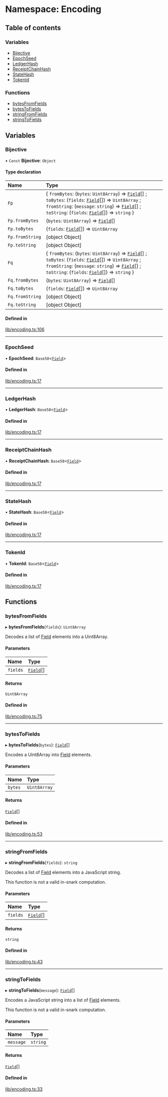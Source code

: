 # Namespace: Encoding

## Table of contents

### Variables

- [Bijective](Encoding.md#bijective)
- [EpochSeed](Encoding.md#epochseed)
- [LedgerHash](Encoding.md#ledgerhash)
- [ReceiptChainHash](Encoding.md#receiptchainhash)
- [StateHash](Encoding.md#statehash)
- [TokenId](Encoding.md#tokenid)

### Functions

- [bytesFromFields](Encoding.md#bytesfromfields)
- [bytesToFields](Encoding.md#bytestofields)
- [stringFromFields](Encoding.md#stringfromfields)
- [stringToFields](Encoding.md#stringtofields)

## Variables

### Bijective

• `Const` **Bijective**: `Object`

#### Type declaration

| Name | Type |
| :------ | :------ |
| `Fp` | { `fromBytes`: (`bytes`: `Uint8Array`) => [`Field`](../classes/Field.md)[] ; `toBytes`: (`fields`: [`Field`](../classes/Field.md)[]) => `Uint8Array` ; `fromString`: (`message`: `string`) => [`Field`](../classes/Field.md)[] ; `toString`: (`fields`: [`Field`](../classes/Field.md)[]) => `string`  } |
| `Fp.fromBytes` | (`bytes`: `Uint8Array`) => [`Field`](../classes/Field.md)[] |
| `Fp.toBytes` | (`fields`: [`Field`](../classes/Field.md)[]) => `Uint8Array` |
| `Fp.fromString` | [object Object] |
| `Fp.toString` | [object Object] |
| `Fq` | { `fromBytes`: (`bytes`: `Uint8Array`) => [`Field`](../classes/Field.md)[] ; `toBytes`: (`fields`: [`Field`](../classes/Field.md)[]) => `Uint8Array` ; `fromString`: (`message`: `string`) => [`Field`](../classes/Field.md)[] ; `toString`: (`fields`: [`Field`](../classes/Field.md)[]) => `string`  } |
| `Fq.fromBytes` | (`bytes`: `Uint8Array`) => [`Field`](../classes/Field.md)[] |
| `Fq.toBytes` | (`fields`: [`Field`](../classes/Field.md)[]) => `Uint8Array` |
| `Fq.fromString` | [object Object] |
| `Fq.toString` | [object Object] |

#### Defined in

[lib/encoding.ts:106](https://github.com/o1-labs/snarkyjs/blob/b5e7c38/src/lib/encoding.ts#L106)

___

### EpochSeed

• **EpochSeed**: `Base58`<[`Field`](../classes/Field.md)\>

#### Defined in

[lib/encoding.ts:17](https://github.com/o1-labs/snarkyjs/blob/b5e7c38/src/lib/encoding.ts#L17)

___

### LedgerHash

• **LedgerHash**: `Base58`<[`Field`](../classes/Field.md)\>

#### Defined in

[lib/encoding.ts:17](https://github.com/o1-labs/snarkyjs/blob/b5e7c38/src/lib/encoding.ts#L17)

___

### ReceiptChainHash

• **ReceiptChainHash**: `Base58`<[`Field`](../classes/Field.md)\>

#### Defined in

[lib/encoding.ts:17](https://github.com/o1-labs/snarkyjs/blob/b5e7c38/src/lib/encoding.ts#L17)

___

### StateHash

• **StateHash**: `Base58`<[`Field`](../classes/Field.md)\>

#### Defined in

[lib/encoding.ts:17](https://github.com/o1-labs/snarkyjs/blob/b5e7c38/src/lib/encoding.ts#L17)

___

### TokenId

• **TokenId**: `Base58`<[`Field`](../classes/Field.md)\>

#### Defined in

[lib/encoding.ts:17](https://github.com/o1-labs/snarkyjs/blob/b5e7c38/src/lib/encoding.ts#L17)

## Functions

### bytesFromFields

▸ **bytesFromFields**(`fields`): `Uint8Array`

Decodes a list of [Field](../classes/Field.md) elements into a Uint8Array.

#### Parameters

| Name | Type |
| :------ | :------ |
| `fields` | [`Field`](../classes/Field.md)[] |

#### Returns

`Uint8Array`

#### Defined in

[lib/encoding.ts:75](https://github.com/o1-labs/snarkyjs/blob/b5e7c38/src/lib/encoding.ts#L75)

___

### bytesToFields

▸ **bytesToFields**(`bytes`): [`Field`](../classes/Field.md)[]

Encodes a Uint8Array into [Field](../classes/Field.md) elements.

#### Parameters

| Name | Type |
| :------ | :------ |
| `bytes` | `Uint8Array` |

#### Returns

[`Field`](../classes/Field.md)[]

#### Defined in

[lib/encoding.ts:53](https://github.com/o1-labs/snarkyjs/blob/b5e7c38/src/lib/encoding.ts#L53)

___

### stringFromFields

▸ **stringFromFields**(`fields`): `string`

Decodes a list of [Field](../classes/Field.md) elements into a JavaScript string.

This function is not a valid in-snark computation.

#### Parameters

| Name | Type |
| :------ | :------ |
| `fields` | [`Field`](../classes/Field.md)[] |

#### Returns

`string`

#### Defined in

[lib/encoding.ts:43](https://github.com/o1-labs/snarkyjs/blob/b5e7c38/src/lib/encoding.ts#L43)

___

### stringToFields

▸ **stringToFields**(`message`): [`Field`](../classes/Field.md)[]

Encodes a JavaScript string into a list of [Field](../classes/Field.md) elements.

This function is not a valid in-snark computation.

#### Parameters

| Name | Type |
| :------ | :------ |
| `message` | `string` |

#### Returns

[`Field`](../classes/Field.md)[]

#### Defined in

[lib/encoding.ts:33](https://github.com/o1-labs/snarkyjs/blob/b5e7c38/src/lib/encoding.ts#L33)

